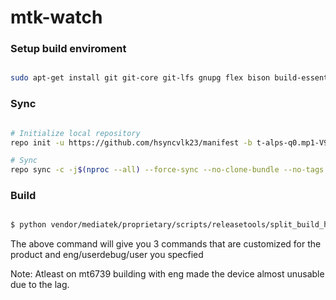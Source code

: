 # mtk-watch #

### Setup build enviroment ###
```bash

sudo apt-get install git git-core git-lfs gnupg flex bison build-essential zip curl zlib1g-dev gcc-multilib g++-multilib libc6-dev-i386 libncurses5 lib32ncurses5-dev x11proto-core-dev libx11-dev lib32z1-dev libgl1-mesa-dev libxml2-utils xsltproc unzip fontconfig
```

### Sync ###

```bash

# Initialize local repository
repo init -u https://github.com/hsyncvlk23/manifest -b t-alps-q0.mp1-V9.122.1

# Sync
repo sync -c -j$(nproc --all) --force-sync --no-clone-bundle --no-tags
```

### Build ###

```bash

$ python vendor/mediatek/proprietary/scripts/releasetools/split_build_helper.py full_k39tv1_64_bsp-userdebug

```

The above command will give you 3 commands that are customized for the product and eng/userdebug/user you specfied

Note: Atleast on mt6739 building with eng made the device almost unusable due to the lag.
